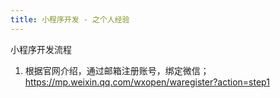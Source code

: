 ```yaml
---
title: 小程序开发 - 之个人经验
---
```




小程序开发流程

1. 根据官网介绍，通过邮箱注册账号，绑定微信； <https://mp.weixin.qq.com/wxopen/waregister?action=step1>


